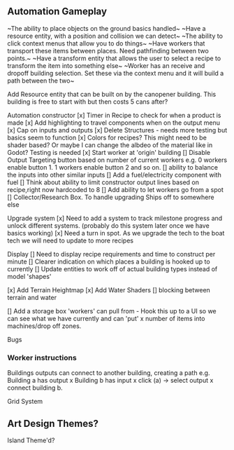 ## Automation Gameplay

~The ability to place objects on the ground basics handled~
~Have a resource entity, with a position and collision we can detect~
~The ability to click context menus that allow you to do things~
~Have workers that transport these items between places. Need pathfinding between two points.~
~Have a transform entity that allows the user to select a recipe to transform the item into something else~
~Worker has an receive and dropoff building selection. Set these via the context menu and it will build a path between the two~

Add Resource entity that can be built on by the canopener building. This building is free to start with but then costs 5 cans after?

Automation constructor
[x] Timer in Recipe to check for when a product is made
[x] Add highlighting to travel components when on the output menu
[x] Cap on inputs and outputs
[x] Delete Structures - needs more testing but basics seem to function
[x] Colors for recipes? This might need to be shader based? Or maybe I can change the albdeo of the material like in Godot? Testing is needed
[x] Start worker at 'origin' building 
[] Disable Output Targeting button based on number of current workers e.g. 0 workers enable button 1. 1 workers enable button 2 and so on.
[] ability to balance the inputs into other similar inputs
[] Add a fuel/electricity component with fuel
[] Think about ability to limit constructor output lines based on recipe,right now hardcoded to 8
[] Add ability to let workers go from a spot
[] Collector/Research Box. To handle upgrading Ships off to somewhere else

Upgrade system
[x] Need to add a system to track milestone progress and unlock different systems. (probably do this system later once we have basics working)
[x] Need a turn in spot. As we upgrade the tech to the boat tech we will need to update to more recipes

Display
[] Need to display recipe requirements and time to construct per minute
[] Clearer indication on which places a building is hooked up to currently
[] Update entities to work off of actual building types instead of model 'shapes'

[x] Add Terrain Heightmap
[x] Add Water Shaders
[] blocking between terrain and water

[] Add a storage box 'workers' can pull from - Hook this up to a UI so we can see what we have currently and can 'put' x number of items into machines/drop off zones.

Bugs

### Worker instructions
Buildings outputs can connect to another building, creating a path
e.g. Building a has output x Building b has input x click (a) -> select output x connect building b.

Grid System

## Art Design Themes?
Island Theme'd?

